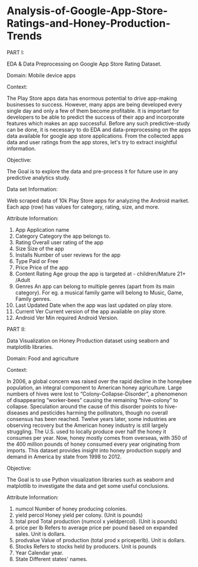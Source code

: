 # Analysis-of-Google-App-Store-Ratings-and-Honey-Production-Trends
PART I:

EDA & Data Preprocessing on Google App Store Rating Dataset.

Domain: Mobile device apps

Context:

The Play Store apps data has enormous potential to drive app-making businesses to success. However, many
apps are being developed every single day and only a few of them become profitable. It is important for
developers to be able to predict the success of their app and incorporate features which makes an app
successful. Before any such predictive-study can be done, it is necessary to do EDA and data-preprocessing on
the apps data available for google app store applications. From the collected apps data and user ratings from
the app stores, let's try to extract insightful information.

Objective:

The Goal is to explore the data and pre-process it for future use in any predictive analytics study.

Data set Information:

Web scraped data of 10k Play Store apps for analyzing the Android market. Each app (row) has values for
category, rating, size, and more.

Attribute Information:

1. App Application name
2. Category Category the app belongs to.
3. Rating Overall user rating of the app
4. Size Size of the app
5. Installs Number of user reviews for the app
6. Type Paid or Free
7. Price Price of the app
8. Content Rating Age group the app is targeted at - children/Mature 21+ /Adult
9. Genres An app can belong to multiple genres (apart from its main category). For eg. a
musical family game will belong to Music, Game, Family genres.
10. Last Updated Date when the app was last updated on play store.
11. Current Ver Current version of the app available on play store.
12. Android Ver Min required Android Version.

PART II:

Data Visualization on Honey Production dataset using seaborn
and matplotlib libraries.

Domain: Food and agriculture

Context:

In 2006, a global concern was raised over the rapid decline in the honeybee population, an integral component
to American honey agriculture. Large numbers of hives were lost to “Colony-Collapse-Disorder”, a
phenomenon of disappearing “worker-bees” causing the remaining “hive-colony” to collapse. Speculation
around the cause of this disorder points to hive-diseases and pesticides harming the pollinators, though no
overall consensus has been reached. Twelve years later, some industries are observing recovery but the
American honey industry is still largely struggling. The U.S. used to locally produce over half the honey it
consumes per year. Now, honey mostly comes from overseas, with 350 of the 400 million pounds of honey
consumed every year originating from imports. This dataset provides insight into honey production supply and
demand in America by state from 1998 to 2012.

Objective:

The Goal is to use Python visualization libraries such as seaborn and matplotlib to investigate the data and get
some useful conclusions.

Attribute Information:

1. numcol Number of honey producing colonies.
2. yield percol Honey yield per colony. (Unit is pounds)
3. total prod Total production (numcol x yieldpercol). (Unit is pounds)
4. price per lb Refers to average price per pound based on expanded sales. Unit is dollars.
5. prodvalue Value of production (total prod x priceperlb). Unit is dollars.
6. Stocks Refers to stocks held by producers. Unit is pounds
7. Year Calendar year.
8. State Different states' names.
